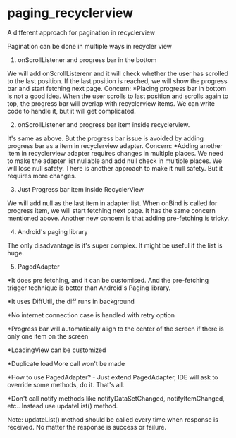 
# paging_recyclerview
A different approach for pagination in recyclerview

Pagination can be done in multiple ways in recycler view
1. onScrollListener and progress bar in the bottom

  We will add onScrollListerenr and it will check whether the user has scrolled to the last position.
  If the last position is reached, we will show the progress bar and start fetching next page.
  Concern: 
  *Placing progress bar in bottom is not a good idea. When the user scrolls to last position and scrolls again to top, the progress bar will overlap with recyclerview items. We can write code to handle it, but it will get complicated.

2. onScrollListener and progress bar item inside recyclerview.

  It's same as above. But the progress bar issue is avoided by adding progress bar as a item in recyclerview adapter.
  Concern: 
  *Adding another item in recyclerview adapter requires changes in multiple places. We need to make the adapter list nullable and add null check in multiple places. We will lose null safety. There is another approach to make it null safety. But it requires more changes.

3. Just Progress bar item inside RecyclerView

We will add null as the last item in adapter list. When onBind is called for progress item, we will start fetching next page.
It has the same concern mentioned above. Another new concern is that adding pre-fetching is tricky.

4. Android's paging library

The only disadvantage is it's super complex. It might be useful if the list is huge.

5. PagedAdapter

*It does pre fetching, and it can be customised. And the pre-fetching trigger technique is better than Android's Paging library.

*It uses DiffUtil, the diff runs in background

*No internet connection case is handled with retry option

*Progress bar will automatically align to the center of the screen if there is only one item on the screen

*LoadingView can be customized

*Duplicate loadMore call won't be made

*How to use PagedAdapter? - Just extend PagedAdapter, IDE will ask to override some methods, do it. That's all.

*Don't call notify methods like notifyDataSetChanged, notifyItemChanged, etc.. Instead use updateList() method.

Note: updateList() method should be called every time when response is received. No matter the response is success or failure.


